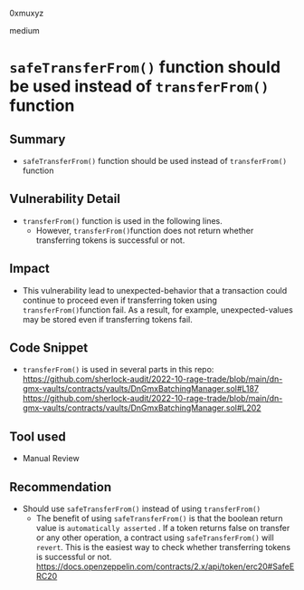 0xmuxyz

medium

# `safeTransferFrom()` function should be used instead of `transferFrom()` function

## Summary
- `safeTransferFrom()` function should be used instead of `transferFrom()` function

## Vulnerability Detail
- `transferFrom()` function is used in the following lines.
   - However, `transferFrom()`function does not return whether transferring tokens is successful or not. 

## Impact
- This vulnerability lead to unexpected-behavior that a transaction could continue to proceed even if transferring token using `transferFrom()`function fail. As a result, for example, unexpected-values may be stored even if transferring tokens fail.

## Code Snippet
- `transferFrom()` is used in several parts in this repo:
  https://github.com/sherlock-audit/2022-10-rage-trade/blob/main/dn-gmx-vaults/contracts/vaults/DnGmxBatchingManager.sol#L187
  https://github.com/sherlock-audit/2022-10-rage-trade/blob/main/dn-gmx-vaults/contracts/vaults/DnGmxBatchingManager.sol#L202

## Tool used
- Manual Review

## Recommendation
- Should use `safeTransferFrom()` instead of using `transferFrom()`
   - The benefit of using `safeTransferFrom()` is that the boolean return value is `automatically asserted` . If a token returns false on transfer or any other operation, a contract using `safeTransferFrom()` will `revert`. This is the easiest way to check whether transferring tokens is successful or not.
     https://docs.openzeppelin.com/contracts/2.x/api/token/erc20#SafeERC20